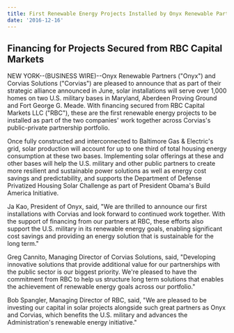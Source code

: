 ```yaml
---
title: First Renewable Energy Projects Installed by Onyx Renewable Partners on U.S. Military Bases as Part of Strategic Alliance with Corvias Solutions
date: '2016-12-16'
---
```


## Financing for Projects Secured from RBC Capital Markets

NEW YORK--(BUSINESS WIRE)--Onyx Renewable Partners ("Onyx") and Corvias Solutions ("Corvias") are pleased to announce that as part of their strategic alliance announced in June, solar installations will serve over 1,000 homes on two U.S. military bases in Maryland, Aberdeen Proving Ground and Fort George G. Meade. With financing secured from RBC Capital Markets LLC ("RBC"), these are the first renewable energy projects to be installed as part of the two companies' work together across Corvias's public-private partnership portfolio.

Once fully constructed and interconnected to Baltimore Gas & Electric's grid, solar production will account for up to one third of total housing energy consumption at these two bases. Implementing solar offerings at these and other bases will help the U.S. military and other public partners to create more resilient and sustainable power solutions as well as energy cost savings and predictability, and supports the Department of Defense Privatized Housing Solar Challenge as part of President Obama's Build America Initiative.

Ja Kao, President of Onyx, said, "We are thrilled to announce our first installations with Corvias and look forward to continued work together. With the support of financing from our partners at RBC, these efforts also support the U.S. military in its renewable energy goals, enabling significant cost savings and providing an energy solution that is sustainable for the long term."

Greg Cannito, Managing Director of Corvias Solutions, said, "Developing innovative solutions that provide additional value for our partnerships with the public sector is our biggest priority. We're pleased to have the commitment from RBC to help us structure long term solutions that enables the achievement of renewable energy goals across our portfolio."

Bob Spangler, Managing Director of RBC, said, "We are pleased to be investing our capital in solar projects alongside such great partners as Onyx and Corvias, which benefits the U.S. military and advances the Administration's renewable energy initiative."
